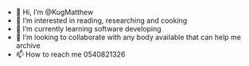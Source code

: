 - 👋 Hi, I’m @KugMatthew
- 👀 I’m interested in reading, researching and cooking 
- 🌱 I’m currently learning software developing 
- 💞️ I’m looking to collaborate with any body available that can help me archive 
- 📫 How to reach me 0540821326

<!---
KugMatthew/KugMatthew is a ✨ special ✨ repository because its `README.md` (this file) appears on your GitHub profile.
You can click the Preview link to take a look at your changes.
--->
